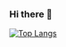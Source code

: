 ### Hi there 👋

[![Top Langs](https://github-readme-stats.vercel.app/api/top-langs/?username=mawni&langs_count=7&layout=compact&theme=react)](https://github.com/anuraghazra/github-readme-stats)

<!--
**mawni/mawni** is a ✨ _special_ ✨ repository because its `README.md` (this file) appears on your GitHub profile.

Here are some ideas to get you started:

- 🔭 I’m currently working on ...
- 🌱 I’m currently learning ...
- 👯 I’m looking to collaborate on ...
- 🤔 I’m looking for help with ...
- 💬 Ask me about ...
- 📫 How to reach me: ...
- 😄 Pronouns: ...
- ⚡ Fun fact: ...
-->
